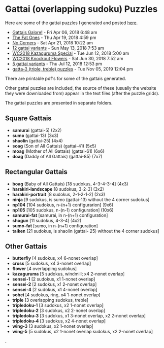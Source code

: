 # Gattai (overlapping sudoku) Puzzles

Here are some of the gattai puzzles I generated and posted [here](http://forum.enjoysudoku.com/sudoku-variants-f12.html).

- [Gattais Galore!](http://forum.enjoysudoku.com/gattais-galore-t34612.html) - Fri Apr 06, 2018 6:48 am
- [The Fat Ones](http://forum.enjoysudoku.com/post265645.html#p265645) - Thu Apr 19, 2018 4:59 pm
- [No Corners](http://forum.enjoysudoku.com/post265683.html#p265683) - Sat Apr 21, 2018 10:22 am
- [12 gattai variants](http://forum.enjoysudoku.com/post266227.html#p266227) - Sun May 13, 2018 7:53 am
- [WC2018 Kazaguruma Special](http://forum.enjoysudoku.com/wc2018-kazaguruma-special-t34829.html) - Tue Jun 12, 2018 5:00 am
- [WC2018 Knockout Flowers](http://forum.enjoysudoku.com/wc2018-knockout-flowers-t34870.html) - Sat Jun 30, 2018 7:52 am
- [5 gattai variants](http://forum.enjoysudoku.com/post268013.html#p268013) - Thu Jul 12, 2018 12:53 pm
- [gatta-3 (triple, treble) puzzles](http://forum.enjoysudoku.com/gatta-3-triple-treble-puzzles-t36841.html) - Tue Nov 05, 2019 12:04 pm

There are printable pdf's for some of the gattais generated.

Other gattai puzzles are included, the source of these (usually the website they were downloaded from) appear in the text files (after the puzzle grids).

The gattai puzzles are presented in separate folders.

## Square Gattais

- **samurai** (gattai-5) (2x2)
- **sumo** (gattai-13) (3x3)
- **shaolin** (gattai-25) (4x4)
- **soag** (Son of All Gattais) (gattai-41) (5x5)
- **moag** (Mother of All Gattais) (gattai-61) (6x6)
- **doag** (Daddy of All Gattais) (gattai-85) (7x7)

## Rectangular Gattais

- **boag** (Baby of All Gattais) [18 sudokus, 4-3-4-3-4] (4x3)
- **harakiri-landscape** [8 sudokus, 3-2-3] (3x2)
- **harakiri-portrait** [8 sudokus, 2-1-2-1-2] (2x3)
- **ninja** [9 sudokus, is sumo (gattai-13) without the 4 corner sudokus]
- **np104** [104 sudokus, n-(n+1) configurarion] (9x6)
- **np105** [105 sudokus, n-(n-1) configuration] (10x6)
- **samurai-fat** [samurai, in n-(n+1) configuration]
- **shogun** [11 sudokus, 4-3-4] (4x2)
- **sumo-fat** [sumo, in n-(n+1) configuration]
- **taiken** [21 sudokus, is shaolin (gattai- 25) without the 4 corner sudokus]

## Other Gattais

- **butterfly** [4 sudokus, x4 6-nonet overlap]
- **cross** [5 sudokus, x4 3-nonet overlap]
- **flower** [4 overlapping sudokus]
- **kazaguruma** [5 sudokus, windmill; x4 2-nonet overlap]
- **sensei-1** [2 sudokus, x1 1-nonet overlap]
- **sensei-2** [2 sudokus, x1 2-nonet overlap]
- **sensei-4** [2 sudokus, x1 4-nonet overlap]
- **sohei** [4 sudokus, ring, x4 1-nonet overlap]
- **triple** [3 overlapping sudokus, treble]
- **tripledoku-1** [3 sudokus, x2 1-nonet overlap]
- **tripledoku-2** [3 sudokus, x2 2-nonet overlap]
- **tripledoku-3** [3 sudokus, x1 3-nonet overlap, x2 2-nonet overlap]
- **tripledoku-4** [3 sudokus, x2 4-nonet overlap]
- **wing-3** [3 sudokus, x2 1-nonet overlap]
- **wing-5** [5 sudokus, x2 1-nonet overlap sudokus, x2 2-nonet overlap]

.

